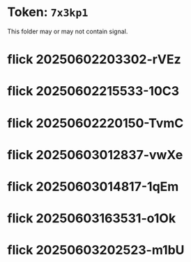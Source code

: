 # Token: `7x3kp1`

This folder may or may not contain signal.
# flick 20250602203302-rVEz
# flick 20250602215533-10C3
# flick 20250602220150-TvmC
# flick 20250603012837-vwXe
# flick 20250603014817-1qEm
# flick 20250603163531-o1Ok
# flick 20250603202523-m1bU

